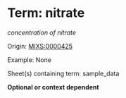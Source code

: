 # Term: nitrate

*concentration of nitrate*

Origin: [MIXS:0000425](https://w3id.org/mixs/0000425)

Example: None

Sheet(s) containing term: sample_data

**Optional or context dependent**